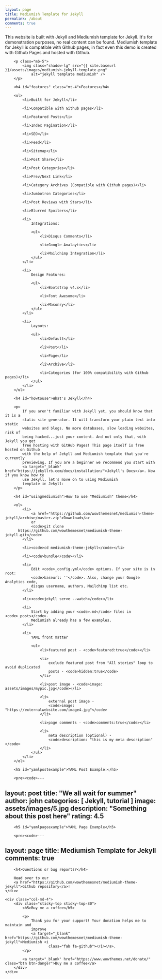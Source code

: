 ```yaml
---
layout: page
title: Mediumish Template for Jekyll
permalink: /about
comments: true
---
```


<div class="row justify-content-between">
    <div class="col-md-8 pr-5">
        <p>
            This website is built with Jekyll and Mediumish template for Jekyll. It's
            for demonstration purposes, no real content can be found. Mediumish
            template for Jekyll is compatible with Github pages, in fact even this
            demo is created with Github Pages and hosted with Github.
        </p>

        <p class="mb-5">
            <img class="shadow-lg" src="{{ site.baseurl }}/assets/images/mediumish-jekyll-template.png"
                alt="jekyll template mediumish" />
        </p>

        <h4 id="features" class="mt-4">Features</h4>

        <ul>
            <li>Built for Jekyll</li>

            <li>Compatible with Github pages</li>

            <li>Featured Posts</li>

            <li>Index Pagination</li>

            <li>SEO</li>

            <li>Feed</li>

            <li>Sitemap</li>

            <li>Post Share</li>

            <li>Post Categories</li>

            <li>Prev/Next Link</li>

            <li>Category Archives (Compatible with Github pages)</li>

            <li>Jumbotron Categories</li>

            <li>Post Reviews with Stars</li>

            <li>Blurred Spoilers</li>

            <li>
                Integrations:

                <ul>
                    <li>Disqus Comments</li>

                    <li>Google Analaytics</li>

                    <li>Mailchimp Integration</li>
                </ul>
            </li>

            <li>
                Design Features:

                <ul>
                    <li>Bootstrap v4.x</li>

                    <li>Font Awesome</li>

                    <li>Masonry</li>
                </ul>
            </li>

            <li>
                Layouts:

                <ul>
                    <li>Default</li>

                    <li>Post</li>

                    <li>Page</li>

                    <li>Archive</li>

                    <li>Categories (for 100% compatibility with Github pages)</li>
                </ul>
            </li>
        </ul>

        <h4 id="howtouse">What's Jekyll</h4>

        <p>
            If you aren't familiar with Jekyll yet, you should know that it is a
            static site generator. It will transform your plain text into static
            websites and blogs. No more databases, slow loading websites, risk of
            being hacked...just your content. And not only that, with Jekyll you get
            free hosting with GitHub Pages! This page itself is free hosted on Github
            with the help of Jekyll and Mediumish template that you're currently
            previewing. If you are a beginner we recommend you start with
            <a target="_blank" href="https://jekyllrb.com/docs/installation/">Jekyll's Docs</a>. Now if you know how to
            use Jekyll, let's move on to using Mediumish
            template in Jekyll:
        </p>

        <h4 id="usingmediumish">How to use "Mediumish" theme</h4>

        <ol>
            <li>
                <a href="https://github.com/wowthemesnet/mediumish-theme-jekyll/archive/master.zip">Download</a>
                or
                <code>git clone
          https://github.com/wowthemesnet/mediumish-theme-jekyll.git</code>
            </li>

            <li><code>cd mediumish-theme-jekyll</code></li>

            <li><code>bundle</code></li>

            <li>
                Edit <code>_config.yml</code> options. If your site is in root:
                <code>baseurl: ''</code>. Also, change your Google Analytics code,
                disqus username, authors, Mailchimp list etc.
            </li>

            <li><code>jekyll serve --watch</code></li>

            <li>
                Start by adding your <code>.md</code> files in <code>_posts</code>.
                Mediumish already has a few examples.
            </li>

            <li>
                YAML front matter

                <ul>
                    <li>featured post - <code>featured:true</code></li>

                    <li>
                        exclude featured post from "All stories" loop to avoid duplicated
                        posts - <code>hidden:true</code>
                    </li>

                    <li>post image - <code>image: assets/images/mypic.jpg</code></li>

                    <li>
                        external post image -
                        <code>image: "https://externalwebsite.com/image4.jpg"</code>
                    </li>

                    <li>page comments - <code>comments:true</code></li>

                    <li>
                        meta description (optional) -
                        <code>description: "this is my meta description"</code>
                    </li>
                </ul>
            </li>
        </ol>

        <h5 id="yamlpostexample">YAML Post Example:</h5>

        <pre><code>---
layout: post
title:  "We all wait for summer"
author: john
categories: [ Jekyll, tutorial ]
image: assets/images/5.jpg
description: "Something about this post here"
rating: 4.5
---
</code></pre>

        <h5 id="yamlpageexample">YAML Page Example</h5>

        <pre><code>---
layout: page
title: Mediumish Template for Jekyll
comments: true
---
</code></pre>

        <h4>Questions or bug reports?</h4>

        Head over to our
        <a href="https://github.com/wowthemesnet/mediumish-theme-jekyll">Github repository</a>!
    </div>

    <div class="col-md-4">
        <div class="sticky-top sticky-top-80">
            <h5>Buy me a coffee</h5>

            <p>
                Thank you for your support! Your donation helps me to maintain and
                improve
                <a target="_blank" href="https://github.com/wowthemesnet/mediumish-theme-jekyll">Mediumish <i
                        class="fab fa-github"></i></a>.
            </p>

            <a target="_blank" href="https://www.wowthemes.net/donate/" class="btn btn-danger">Buy me a coffee</a>
        </div>
    </div>
</div>